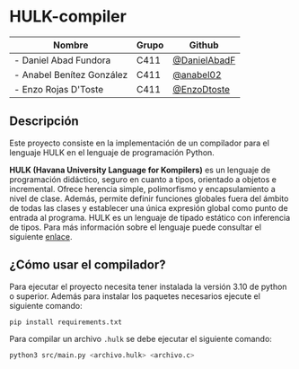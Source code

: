 # HULK-compiler

| **Nombre**                | **Grupo** | **Github**                                     |
|---------------------------|-----------|------------------------------------------------|
| - Daniel Abad Fundora     | C411      | [@DanielAbadF](https://github.com/DanielAbadF) |
| - Anabel Benítez González | C411      | [@anabel02](https://github.com/anabel02)       |
| - Enzo Rojas D'Toste      | C411      | [@EnzoDtoste](https://github.com/EnzoDtoste)   |           

## Descripción

Este proyecto consiste en la implementación de un compilador para el lenguaje HULK en el lenguaje de programación
Python.

__HULK (Havana University Language for Kompilers)__ es un lenguaje de programación didáctico, seguro en cuanto a tipos,
orientado a objetos e incremental. Ofrece herencia simple, polimorfismo y encapsulamiento a nivel de
clase. Además, permite definir funciones globales fuera del ámbito de todas las clases y establecer una única expresión
global como punto de entrada al programa. HULK es un lenguaje de tipado estático con inferencia de tipos.
Para más información sobre el lenguaje puede consultar el siguiente [enlace](https://matcom.in/hulk/).

## ¿Cómo usar el compilador?

Para ejecutar el proyecto necesita tener instalada la versión 3.10 de python o superior. Además para instalar los
paquetes necesarios ejecute el siguiente comando:

```bash
pip install requirements.txt
```

Para compilar un archivo `.hulk` se debe ejecutar el siguiente comando:

```bash
python3 src/main.py <archivo.hulk> <archivo.c>
```